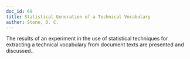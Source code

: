 ```yaml
---
doc_id: 69
title: Statistical Generation of a Technical Vocabulary
author: Stone, D. C.
---
```


The results of an experiment in the use of statistical techniques for 
extracting a technical vocabulary from document texts are presented and 
discussed..